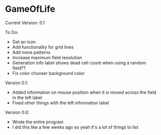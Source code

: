# GameOfLife

Current Version: 0.1

To Do:
- Get an icon
- Add functionality for grid lines
- Add more patterns
- Increase maximum field resolution
- Generation info label shows dead cell count when using a random field??
- Fix color chooser background color

Version 0.1:
- Added information on mouse position when it is moved across the field in the left label
- Fixed other things with the left information label

Version 0.0:
- Wrote the entire program
- I did this like a few weeks ago so yeah it's a lot of things to list

